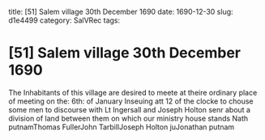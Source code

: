 title: [51] Salem village 30th December 1690
date: 1690-12-30
slug: d1e4499
category: SalVRec
tags: 


<div markdown class="doc" id="d1e4499">


# [51] Salem village 30th December 1690

The Inhabitants of this village are desired to meete at theire ordinary place of meeting on the: 6th: of January Inseuing att 12 of the clocke to chouse some men to discourse with Lt Ingersall and Joseph Holton senr about a division of land between them on which our ministry house stands Nath putnamThomas FullerJohn TarbillJoseph Holton juJonathan putnam
</div>